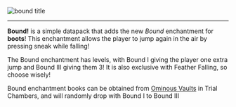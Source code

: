 ![bound title](https://github.com/user-attachments/assets/b6d401c4-6208-42cd-9ea8-25f85f8ed3a9)

---
**Bound!** is a simple datapack that adds the new _Bound_ enchantment for **boots**! This enchantment allows the player to jump again in the air by pressing sneak while falling!

The Bound enchantment has levels, with Bound I giving the player one extra jump and Bound III giving them 3! It is also exclusive with Feather Falling, so choose wisely!

Bound enchantment books can be obtained from [Ominous Vaults](https://minecraft.wiki/w/Ominous_Vault) in Trial Chambers, and will randomly drop with Bound I to Bound III
